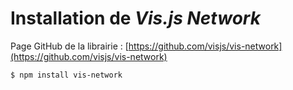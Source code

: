 # Installation de *Vis.js Network*

Page GitHub de la librairie : [https://github.com/visjs/vis-network](https://github.com/visjs/vis-network)

```bash
$ npm install vis-network
```